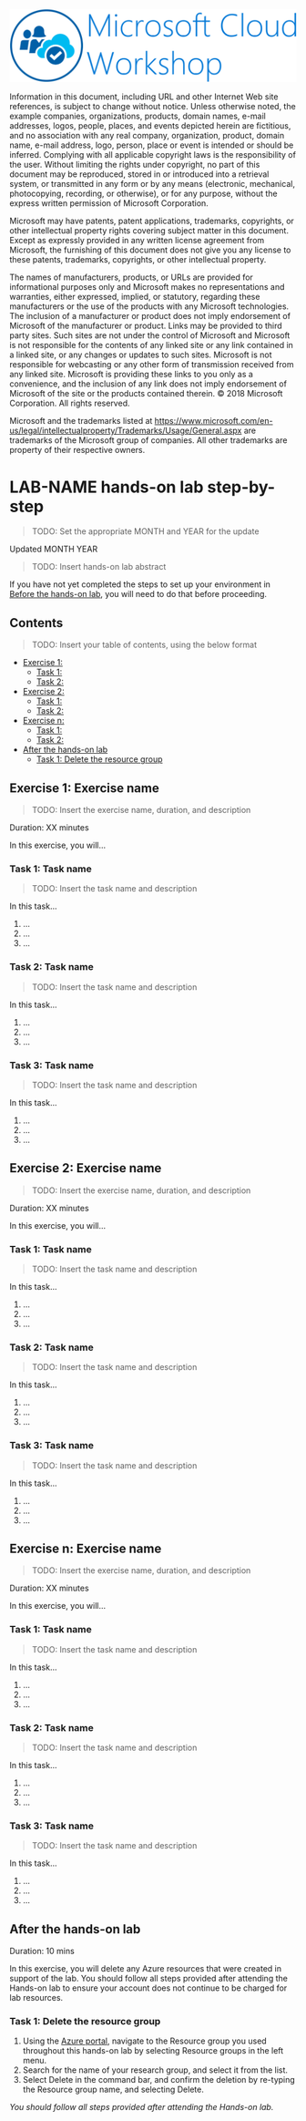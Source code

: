 ![Microsoft Cloud Workshop](../media/ms-cloud-workshop.png "Microsoft Cloud Workshop")

Information in this document, including URL and other Internet Web site references, is subject to change without notice. Unless otherwise noted, the example companies, organizations, products, domain names, e-mail addresses, logos, people, places, and events depicted herein are fictitious, and no association with any real company, organization, product, domain name, e-mail address, logo, person, place or event is intended or should be inferred. Complying with all applicable copyright laws is the responsibility of the user. Without limiting the rights under copyright, no part of this document may be reproduced, stored in or introduced into a retrieval system, or transmitted in any form or by any means (electronic, mechanical, photocopying, recording, or otherwise), or for any purpose, without the express written permission of Microsoft Corporation.

Microsoft may have patents, patent applications, trademarks, copyrights, or other intellectual property rights covering subject matter in this document. Except as expressly provided in any written license agreement from Microsoft, the furnishing of this document does not give you any license to these patents, trademarks, copyrights, or other intellectual property.

The names of manufacturers, products, or URLs are provided for informational purposes only and Microsoft makes no representations and warranties, either expressed, implied, or statutory, regarding these manufacturers or the use of the products with any Microsoft technologies. The inclusion of a manufacturer or product does not imply endorsement of Microsoft of the manufacturer or product. Links may be provided to third party sites. Such sites are not under the control of Microsoft and Microsoft is not responsible for the contents of any linked site or any link contained in a linked site, or any changes or updates to such sites. Microsoft is not responsible for webcasting or any other form of transmission received from any linked site. Microsoft is providing these links to you only as a convenience, and the inclusion of any link does not imply endorsement of Microsoft of the site or the products contained therein.
© 2018 Microsoft Corporation. All rights reserved.

Microsoft and the trademarks listed at <https://www.microsoft.com/en-us/legal/intellectualproperty/Trademarks/Usage/General.aspx> are trademarks of the Microsoft group of companies. All other trademarks are property of their respective owners.

# LAB-NAME hands-on lab step-by-step

> TODO: Set the appropriate MONTH and YEAR for the update

Updated MONTH YEAR

> TODO: Insert hands-on lab abstract

If you have not yet completed the steps to set up your environment in [Before the hands-on lab](./Setup.md), you will need to do that before proceeding.

## Contents

> TODO: Insert your table of contents, using the below format

* [Exercise 1:](#exercise-1-)
  * [Task 1:](#task-1-)
  * [Task 2:](#task-2-)
* [Exercise 2:](#exercise-2-)
  * [Task 1:](#task-1-)
  * [Task 2:](#task-2-)
* [Exercise n:](#exercise-n-)
  * [Task 1:](#task-1-)
  * [Task 2:](#task-2-)
* [After the hands-on lab](#after-the-hands-on-lab)
  * [Task 1: Delete the resource group](#task-1-delete-the-resource-group)

## Exercise 1: Exercise name

> TODO: Insert the exercise name, duration, and description

Duration: XX minutes

In this exercise, you will...

### Task 1: Task name

> TODO: Insert the task name and description

In this task...

1. ...
2. ...
3. ...

### Task 2: Task name

> TODO: Insert the task name and description

In this task...

1. ...
2. ...
3. ...

### Task 3: Task name

> TODO: Insert the task name and description

In this task...

1. ...
2. ...
3. ...

## Exercise 2: Exercise name

> TODO: Insert the exercise name, duration, and description

Duration: XX minutes

In this exercise, you will...

### Task 1: Task name

> TODO: Insert the task name and description

In this task...

1. ...
2. ...
3. ...

### Task 2: Task name

> TODO: Insert the task name and description

In this task...

1. ...
2. ...
3. ...

### Task 3: Task name

> TODO: Insert the task name and description

In this task...

1. ...
2. ...
3. ...

## Exercise n: Exercise name

> TODO: Insert the exercise name, duration, and description

Duration: XX minutes

In this exercise, you will...

### Task 1: Task name

> TODO: Insert the task name and description

In this task...

1. ...
2. ...
3. ...

### Task 2: Task name

> TODO: Insert the task name and description

In this task...

1. ...
2. ...
3. ...

### Task 3: Task name

> TODO: Insert the task name and description

In this task...

1. ...
2. ...
3. ...

## After the hands-on lab

Duration: 10 mins

In this exercise, you will delete any Azure resources that were created in support of the lab. You should follow all steps provided after attending the Hands-on lab to ensure your account does not continue to be charged for lab resources.

### Task 1: Delete the resource group

1. Using the [Azure portal](https://portal.azure.com), navigate to the Resource group you used throughout this hands-on lab by selecting Resource groups in the left menu.
2. Search for the name of your research group, and select it from the list.
3. Select Delete in the command bar, and confirm the deletion by re-typing the Resource group name, and selecting Delete.

*You should follow all steps provided after attending the Hands-on lab.*